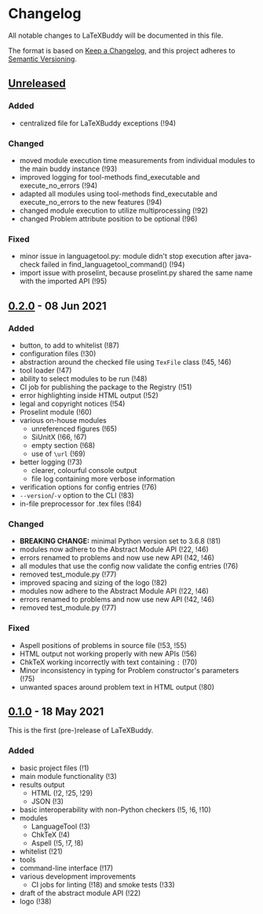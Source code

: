 # Changelog

All notable changes to LaTeXBuddy will be documented in this file.

The format is based on [Keep a Changelog](https://keepachangelog.com/en/1.0.0/),
and this project adheres to [Semantic Versioning](https://semver.org/spec/v2.0.0.html).

## [Unreleased]

### Added
- centralized file for LaTeXBuddy exceptions (!94)

### Changed
- moved module execution time measurements from individual modules to the main buddy instance (!93)
- improved logging for tool-methods find_executable and execute_no_errors (!94)
- adapted all modules using tool-methods find_executable and execute_no_errors to the new features (!94)
- changed module execution to utilize multiprocessing (!92)
- changed Problem attribute position to be optional (!96)

### Fixed
- minor issue in languagetool.py: module didn't stop execution after java-check failed in find_languagetool_command() (!94)
- import issue with proselint, because proselint.py shared the same name with the imported API (!95)

## [0.2.0] - 08 Jun 2021

### Added

- button, to add to whitelist (!87)
- configuration files (!30)
- abstraction around the checked file using `TexFile` class (!45, !46)
- tool loader (!47)
- ability to select modules to be run (!48)
- CI job for publishing the package to the Registry (!51)
- error highlighting inside HTML output (!52)
- legal and copyright notices (!54)
- Proselint module (!60)
- various on-house modules
  - unreferenced figures (!65)
  - SiUnitX (!66, !67)
  - empty section (!68)
  - use of `\url` (!69)
- better logging (!73)
  - clearer, colourful console output
  - file log containing more verbose information
- verification options for config entries (!76)
- `--version`/`-v` option to the CLI (!83)
- in-file preprocessor for .tex files (!84)

### Changed

- **BREAKING CHANGE:** minimal Python version set to 3.6.8 (!81)
- modules now adhere to the Abstract Module API (!22, !46)
- errors renamed to problems and now use new API (!42, !46)
- all modules that use the config now validate the config entries (!76)
- removed test_module.py (!77)
- improved spacing and sizing of the logo (!82)
- modules now adhere to the Abstract Module API (!22, !46)
- errors renamed to problems and now use new API (!42, !46)
- removed test_module.py (!77)

### Fixed

- Aspell positions of problems in source file (!53, !55)
- HTML output not working properly with new APIs (!56)
- ChkTeX working incorrectly with text containing `:` (!70)
- Minor inconsistency in typing for Problem constructor's parameters (!75)
- unwanted spaces around problem text in HTML output (!80)

## [0.1.0] - 18 May 2021

This is the first (pre-)release of LaTeXBuddy.

### Added

- basic project files (!1)
- main module functionality (!3)
- results output
  - HTML (!2, !25, !29)
  - JSON (!3)
- basic interoperability with non-Python checkers (!5, !6, !10)
- modules
  - LanguageTool (!3)
  - ChkTeX (!4)
  - Aspell (!5, !7, !8)
- whitelist (!21)
- tools
- command-line interface (!17)
- various development improvements
  - CI jobs for linting (!18) and smoke tests (!33)
- draft of the abstract module API (!22)
- logo (!38)


[Unreleased]: https://git.rz.tu-bs.de/sw-technik-fahrzeuginformatik/sep/sep-2021/ibr_alg_0/latexbuddy/-/compare/v0.2.0...master
[0.2.0]: https://git.rz.tu-bs.de/sw-technik-fahrzeuginformatik/sep/sep-2021/ibr_alg_0/latexbuddy/-/compare/v0.1.0...v0.2.0
[0.1.0]: https://git.rz.tu-bs.de/sw-technik-fahrzeuginformatik/sep/sep-2021/ibr_alg_0/latexbuddy/-/compare/124d0730...v0.1.0
